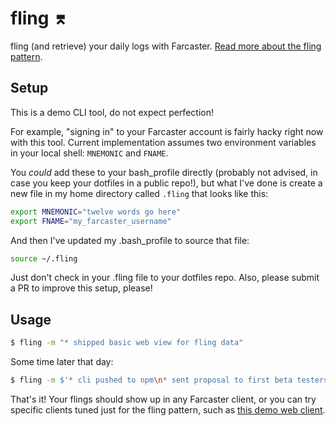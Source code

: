 # fling ⌆

fling (and retrieve) your daily logs with Farcaster. [Read more about the fling pattern](https://gist.github.com/whatrocks/b4b7c306b307c3c707f0d6256fe9afb0).

## Setup

This is a demo CLI tool, do not expect perfection!

For example, "signing in" to your Farcaster account is fairly hacky right now with this tool. Current implementation assumes two environment variables in your local shell: `MNEMONIC` and `FNAME`. 

You *could* add these to your bash_profile directly (probably not advised, in case you keep your dotfiles in a public repo!), but what I've done is create a new file in my home directory called `.fling` that looks like this:

```bash
export MNEMONIC="twelve words go here"
export FNAME="my_farcaster_username"
```

And then I've updated my .bash_profile to source that file:

```bash
source ~/.fling
```

Just don't check in your .fling file to your dotfiles repo. Also, please submit a PR to improve this setup, please!

## Usage

```bash
$ fling -m "* shipped basic web view for fling data"
```

Some time later that day:

```bash
$ fling -m $'* cli pushed to npm\n* sent proposal to first beta testers'
```

That's it! Your flings should show up in any Farcaster client, or you can try specific clients tuned just for the fling pattern, such as [this demo web client](https://whatrocks.github.io/fling-web).